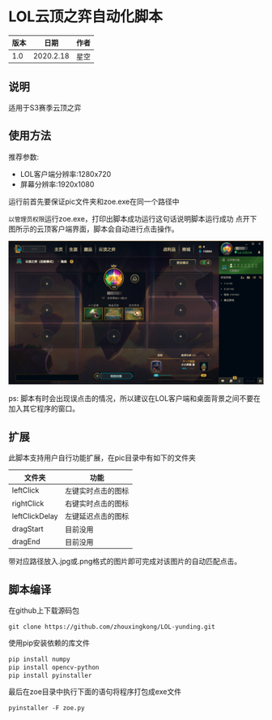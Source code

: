 # LOL云顶之弈自动化脚本

版本|日期|作者
--|---|--
1.0|2020.2.18|星空

## 说明

适用于S3赛季云顶之弈

## 使用方法

推荐参数:
+ LOL客户端分辨率:1280x720
+ 屏幕分辨率:1920x1080

运行前首先要保证pic文件夹和zoe.exe在同一个路径中

`以管理员权限`运行zoe.exe，打印出脚本成功运行这句话说明脚本运行成功
点开下图所示的云顶客户端界面，脚本会自动进行点击操作。

![](assets/client_ui.png)

ps: 脚本有时会出现误点击的情况，所以建议在LOL客户端和桌面背景之间不要在加入其它程序的窗口。

## 扩展

此脚本支持用户自行功能扩展，在pic目录中有如下的文件夹

文件夹|功能
--|--
leftClick|左键实时点击的图标
rightClick|右键实时点击的图标
leftClickDelay|左键延迟点击的图标
dragStart|目前没用
dragEnd|目前没用

带对应路径放入.jpg或.png格式的图片即可完成对该图片的自动匹配点击。

## 脚本编译

在github上下载源码包
``` shell
git clone https://github.com/zhouxingkong/LOL-yunding.git
```

使用pip安装依赖的库文件
``` shell
pip install numpy
pip install opencv-python
pip install pyinstaller
```

最后在zoe目录中执行下面的语句将程序打包成exe文件
``` shell
pyinstaller -F zoe.py
```

